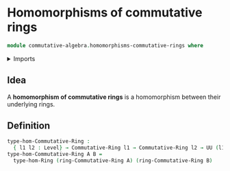 # Homomorphisms of commutative rings

```agda
module commutative-algebra.homomorphisms-commutative-rings where
```

<details><summary>Imports</summary>

```agda
open import commutative-algebra.commutative-rings

open import foundation.universe-levels

open import ring-theory.homomorphisms-rings
```

</details>

## Idea

A **homomorphism of commutative rings** is a homomorphism between their
underlying rings.

## Definition

```agda
type-hom-Commutative-Ring :
  { l1 l2 : Level} → Commutative-Ring l1 → Commutative-Ring l2 → UU (l1 ⊔ l2)
type-hom-Commutative-Ring A B =
  type-hom-Ring (ring-Commutative-Ring A) (ring-Commutative-Ring B)
```
